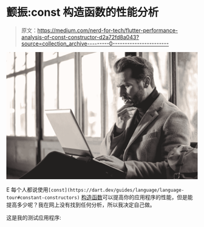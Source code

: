 # 颤振:const 构造函数的性能分析

> 原文：<https://medium.com/nerd-for-tech/flutter-performance-analysis-of-const-constructor-d2a72fd8a043?source=collection_archive---------0----------------------->

![](img/97ffea010873175f61113f11b3d71d34.png)

E 每个人都说使用`[const](https://dart.dev/guides/language/language-tour#constant-constructors)` [构造函数](https://dart.dev/guides/language/language-tour#constant-constructors)可以提高你的应用程序的性能，但是能提高多少呢？我在网上没有找到任何分析，所以我决定自己做。

这是我的测试应用程序: